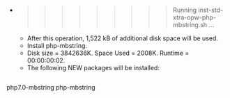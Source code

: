 * >>>>>>>>> Running inst-std-xtra-opw-php-mbstring.sh ...
  * After this operation, 1,522 kB of additional disk space will be used.
  * Install php-mbstring.
  * Disk size = 3842636K. Space Used = 2008K. Runtime = 00:00:00:02.
  * The following NEW packages will be installed:
  ```bash
php7.0-mbstring php-mbstring
  ```
